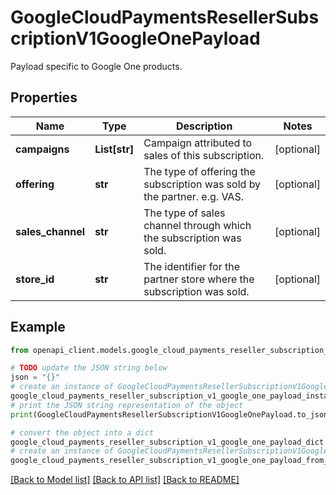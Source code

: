 # GoogleCloudPaymentsResellerSubscriptionV1GoogleOnePayload

Payload specific to Google One products.

## Properties

Name | Type | Description | Notes
------------ | ------------- | ------------- | -------------
**campaigns** | **List[str]** | Campaign attributed to sales of this subscription. | [optional] 
**offering** | **str** | The type of offering the subscription was sold by the partner. e.g. VAS. | [optional] 
**sales_channel** | **str** | The type of sales channel through which the subscription was sold. | [optional] 
**store_id** | **str** | The identifier for the partner store where the subscription was sold. | [optional] 

## Example

```python
from openapi_client.models.google_cloud_payments_reseller_subscription_v1_google_one_payload import GoogleCloudPaymentsResellerSubscriptionV1GoogleOnePayload

# TODO update the JSON string below
json = "{}"
# create an instance of GoogleCloudPaymentsResellerSubscriptionV1GoogleOnePayload from a JSON string
google_cloud_payments_reseller_subscription_v1_google_one_payload_instance = GoogleCloudPaymentsResellerSubscriptionV1GoogleOnePayload.from_json(json)
# print the JSON string representation of the object
print(GoogleCloudPaymentsResellerSubscriptionV1GoogleOnePayload.to_json())

# convert the object into a dict
google_cloud_payments_reseller_subscription_v1_google_one_payload_dict = google_cloud_payments_reseller_subscription_v1_google_one_payload_instance.to_dict()
# create an instance of GoogleCloudPaymentsResellerSubscriptionV1GoogleOnePayload from a dict
google_cloud_payments_reseller_subscription_v1_google_one_payload_from_dict = GoogleCloudPaymentsResellerSubscriptionV1GoogleOnePayload.from_dict(google_cloud_payments_reseller_subscription_v1_google_one_payload_dict)
```
[[Back to Model list]](../README.md#documentation-for-models) [[Back to API list]](../README.md#documentation-for-api-endpoints) [[Back to README]](../README.md)


